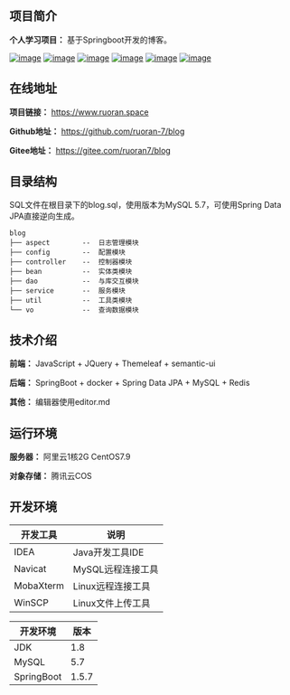 ## 项目简介

**个人学习项目：**
基于Springboot开发的博客。

[![image](https://img.shields.io/badge/JDK-1.8+-GREEN.svg)](https://github.com/ruoran-7/blog) [![image](https://img.shields.io/badge/SpringBoot-1.x-GREEN.svg)](https://github.com/ruoran-7/blog) [![image](https://img.shields.io/badge/Themeleaf-3.0.2-GREEN.svg)](https://github.com/ruoran-7/blog) [![image](https://img.shields.io/badge/MySQL-5.7-GREEN.svg)](https://github.com/ruoran-7/blog) [![image](https://img.shields.io/badge/SpringDataJPA-1.x-GREEN.svg)](https://github.com/ruoran-7/blog) [![image](https://img.shields.io/badge/HikariCP-3.3.1-GREEN.svg)](https://github.com/ruoran-7/blog) 


## 在线地址

**项目链接：** https://www.ruoran.space

**Github地址：** https://github.com/ruoran-7/blog

**Gitee地址：** https://gitee.com/ruoran7/blog

## 目录结构

SQL文件在根目录下的blog.sql，使用版本为MySQL 5.7，可使用Spring Data JPA直接逆向生成。

```
blog
├── aspect        --  日志管理模块
├── config        --  配置模块
├── controller    --  控制器模块
├── bean          --  实体类模块
├── dao           --  与库交互模块
├── service       --  服务模块
├── util          --  工具类模块
└── vo            --  查询数据模块
```

## 技术介绍

**前端：** JavaScript + JQuery + Themeleaf +  semantic-ui

**后端：** SpringBoot + docker + Spring Data JPA + MySQL + Redis

**其他：** 编辑器使用editor.md

## 运行环境

**服务器：** 阿里云1核2G CentOS7.9

**对象存储：** 腾讯云COS

## 开发环境

| 开发工具  | 说明              |
| --------- | ----------------- |
| IDEA      | Java开发工具IDE   |
| Navicat   | MySQL远程连接工具 |
| MobaXterm | Linux远程连接工具 |
| WinSCP    | Linux文件上传工具 |

| 开发环境   | 版本  |
| ---------- | ----- |
| JDK        | 1.8   |
| MySQL      | 5.7   |
| SpringBoot | 1.5.7 |
